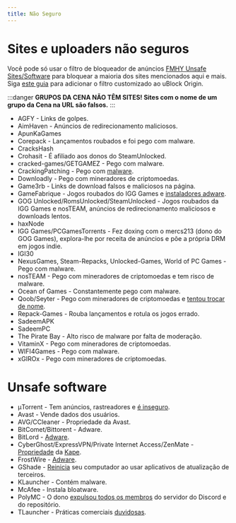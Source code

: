 ```yaml
---
title: Não Seguro
---
```


# Sites e uploaders não seguros

Você pode só usar o filtro de bloqueador de anúncios [FMHY Unsafe Sites/Software](unsafe_uBlock.txt) para bloquear a maioria dos sites mencionados aqui e mais. Siga [este guia](https://lemmy.world/post/3098030) para adicionar o filtro customizado ao uBlock Origin.

:::danger
**GRUPOS DA CENA NÃO TÊM SITES! Sites com o nome de um grupo da Cena na URL são falsos.**
:::

- AGFY - Links de golpes.
- AimHaven - Anúncios de redirecionamento maliciosos.
- ApunKaGames
- Corepack - Lançamentos roubados e foi pego com malware.
- CracksHash
- Crohasit - É afiliado aos donos do SteamUnlocked.
- cracked-games/GETGAMEZ - Pego com malware.
- CrackingPatching - Pego com [malware](https://www.reddit.com/qy6z3c).
- Downloadly - Pego com mineradores de criptomoedas.
- Game3rb - Links de download falsos e maliciosos na página.
- GameFabrique - Jogos roubados do IGG Games e [instaladores adware](https://www.reddit.com/r/FREEMEDIAHECKYEAH/comments/10bh0h9/unsafe_sites_software_thread/jhi7u0h).
- GOG Unlocked/RomsUnlocked/SteamUnlocked - Jogos roubados da IGG Games e nosTEAM, anúncios de redirecionamento maliciosos e downloads lentos.
- haxNode
- IGG Games/PCGamesTorrents - Fez doxing com o mercs213 (dono do GOG Games), explora-lhe por receita de anúncios e põe a própria DRM em jogos indie.
- IGI30
- NexusGames, Steam-Repacks, Unlocked-Games, World of PC Games - Pego com malware.
- nosTEAM - Pego com mineradores de criptomoedas e tem risco de malware.
- Ocean of Games - Constantemente pego com malware.
- Qoob/Seyter - Pego com mineradores de criptomoedas e [tentou trocar de nome](https://reddit.com/r/FREEMEDIAHECKYEAH/comments/10bh0h9/unsafe_sites_software_thread/j4d2dld).
- Repack-Games - Rouba lançamentos e rotula os jogos errado.
- SadeemAPK
- SadeemPC
- The Pirate Bay - Alto risco de malware por falta de moderação.
- VitaminX - Pego com mineradores de criptomoedas.
- WIFI4Games - Pego com malware.
- xGIROx - Pego com mineradores de criptomoedas.

# Unsafe software

- μTorrent - Tem anúncios, rastreadores e [é inseguro](https://www.theverge.com/2015/3/6/8161251/utorrents-secret-bitcoin-miner-adware-malware).
- Avast - Vende dados dos usuários.
- AVG/CCleaner - Propriedade da Avast.
- BitComet/Bittorent - Adware.
- BitLord - [Adware](https://www.virustotal.com/gui/file/3ad1aed8bd704152157ac92afed1c51e60f205fbdce1365bad8eb9b3a69544d0).
- CyberGhost/ExpressVPN/Private Internet Access/ZenMate - [Propriedade](https://rentry.co/i8dwr) da [Kape](https://www.reddit.com/q3lepv).
- FrostWire - [Adware](https://www.virustotal.com/gui/file/f20d66b647f15a5cd5f590b3065a1ef2bcd9dad307478437766640f16d416bbf/detection).
- GShade - [Reinicia](https://www.reddit.com/r/FREEMEDIAHECKYEAH/comments/10bh0h9/unsafe_sites_software_thread/j7vx9vt) seu computador ao usar aplicativos de atualização de terceiros.
- KLauncher - Contém malware.
- McAfee - Instala bloatware.
- PolyMC - O dono [expulsou todos os membros](https://www.reddit.com/y6lt6s) do servidor do Discord e do repositório.
- TLauncher - Práticas comerciais [duvidosas](https://www.reddit.com/zmzzrt).
